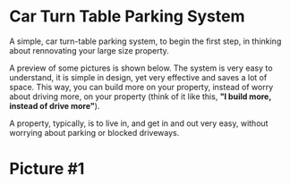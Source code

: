 # Car Turn Table Parking System

A simple, car turn-table parking system, to begin the first step, in thinking about rennovating your large size property. 

A preview of some pictures is shown below. The system is very easy to understand, it is simple in design, yet very effective and saves a lot of space. This way, you can build more on your property, instead of worry about driving more, on your property (think of it like this, **"I build more, instead of drive more"**). 

A property, typically, is to live in, and get in and out very easy, without worrying about parking or blocked driveways.

# Picture #1

